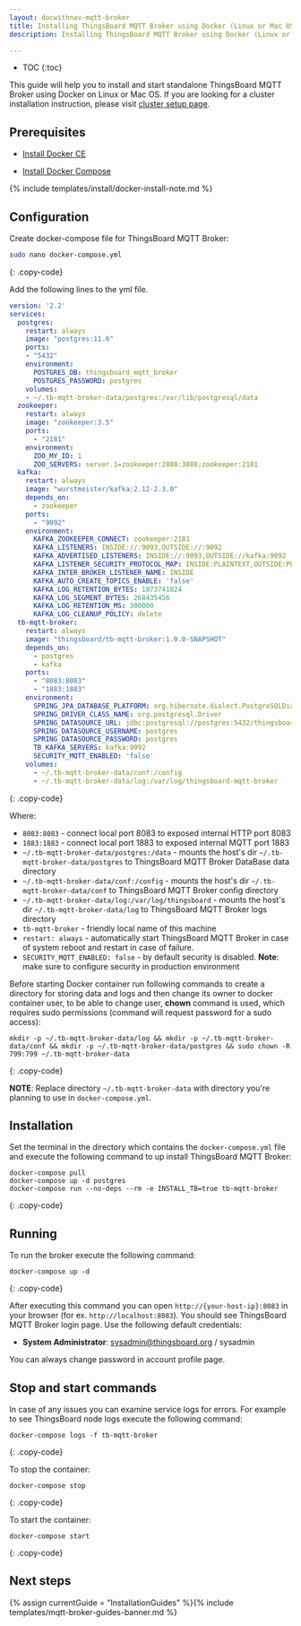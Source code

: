 ```yaml
---
layout: docwithnav-mqtt-broker
title: Installing ThingsBoard MQTT Broker using Docker (Linux or Mac OS)
description: Installing ThingsBoard MQTT Broker using Docker (Linux or Mac OS)

---
```


* TOC
{:toc}

This guide will help you to install and start standalone ThingsBoard MQTT Broker using Docker on Linux or Mac OS.
If you are looking for a cluster installation instruction, please visit [cluster setup page](/docs/mqtt-broker/install/cluster/docker-compose-setup/).

## Prerequisites

- [Install Docker CE](https://docs.docker.com/engine/installation/)

- [Install Docker Compose](https://docs.docker.com/compose/install/)

{% include templates/install/docker-install-note.md %}

## Configuration

Create docker-compose file for ThingsBoard MQTT Broker:

```bash
sudo nano docker-compose.yml
```
{: .copy-code}

Add the following lines to the yml file.

```yml
version: '2.2'
services:
  postgres:
    restart: always
    image: "postgres:11.6"
    ports:
    - "5432"
    environment:
      POSTGRES_DB: thingsboard_mqtt_broker
      POSTGRES_PASSWORD: postgres
    volumes:
    - ~/.tb-mqtt-broker-data/postgres:/var/lib/postgresql/data
  zookeeper:
    restart: always
    image: "zookeeper:3.5"
    ports:
      - "2181"
    environment:
      ZOO_MY_ID: 1
      ZOO_SERVERS: server.1=zookeeper:2888:3888;zookeeper:2181
  kafka:
    restart: always
    image: "wurstmeister/kafka:2.12-2.3.0"
    depends_on:
      - zookeeper
    ports:
      - "9092"
    environment:
      KAFKA_ZOOKEEPER_CONNECT: zookeeper:2181
      KAFKA_LISTENERS: INSIDE://:9093,OUTSIDE://:9092
      KAFKA_ADVERTISED_LISTENERS: INSIDE://:9093,OUTSIDE://kafka:9092
      KAFKA_LISTENER_SECURITY_PROTOCOL_MAP: INSIDE:PLAINTEXT,OUTSIDE:PLAINTEXT
      KAFKA_INTER_BROKER_LISTENER_NAME: INSIDE
      KAFKA_AUTO_CREATE_TOPICS_ENABLE: 'false'
      KAFKA_LOG_RETENTION_BYTES: 1073741824
      KAFKA_LOG_SEGMENT_BYTES: 268435456
      KAFKA_LOG_RETENTION_MS: 300000
      KAFKA_LOG_CLEANUP_POLICY: delete
  tb-mqtt-broker:
    restart: always
    image: "thingsboard/tb-mqtt-broker:1.0.0-SNAPSHOT"
    depends_on:
      - postgres
      - kafka
    ports:
      - "8083:8083"
      - "1883:1883"
    environment:
      SPRING_JPA_DATABASE_PLATFORM: org.hibernate.dialect.PostgreSQLDialect
      SPRING_DRIVER_CLASS_NAME: org.postgresql.Driver
      SPRING_DATASOURCE_URL: jdbc:postgresql://postgres:5432/thingsboard_mqtt_broker
      SPRING_DATASOURCE_USERNAME: postgres
      SPRING_DATASOURCE_PASSWORD: postgres
      TB_KAFKA_SERVERS: kafka:9092
      SECURITY_MQTT_ENABLED: 'false'
    volumes:
      - ~/.tb-mqtt-broker-data/conf:/config
      - ~/.tb-mqtt-broker-data/log:/var/log/thingsboard-mqtt-broker
```
{: .copy-code}

Where:

- `8083:8083`               - connect local port 8083 to exposed internal HTTP port 8083
- `1883:1883`               - connect local port 1883 to exposed internal MQTT port 1883
- `~/.tb-mqtt-broker-data/postgres:/data`   - mounts the host's dir `~/.tb-mqtt-broker-data/postgres` to ThingsBoard MQTT Broker DataBase data directory
- `~/.tb-mqtt-broker-data/conf:/config`   - mounts the host's dir `~/.tb-mqtt-broker-data/conf` to ThingsBoard MQTT Broker config directory
- `~/.tb-mqtt-broker-data/log:/var/log/thingsboard`   - mounts the host's dir `~/.tb-mqtt-broker-data/log` to ThingsBoard MQTT Broker logs directory
- `tb-mqtt-broker`          - friendly local name of this machine
- `restart: always`         - automatically start ThingsBoard MQTT Broker in case of system reboot and restart in case of failure.
- `SECURITY_MQTT_ENABLED: false`         - by default security is disabled. **Note**: make sure to configure security in production environment


Before starting Docker container run following commands to create a directory for storing data and logs and then change its owner to docker container user,
to be able to change user, **chown** command is used, which requires sudo permissions (command will request password for a sudo access):

```
mkdir -p ~/.tb-mqtt-broker-data/log && mkdir -p ~/.tb-mqtt-broker-data/conf && mkdir -p ~/.tb-mqtt-broker-data/postgres && sudo chown -R 799:799 ~/.tb-mqtt-broker-data
```
{: .copy-code}

**NOTE**: Replace directory `~/.tb-mqtt-broker-data` with directory you're planning to use in `docker-compose.yml`.

## Installation

Set the terminal in the directory which contains the `docker-compose.yml` file and execute the following command to up install ThingsBoard MQTT Broker:

```
docker-compose pull
docker-compose up -d postgres
docker-compose run --no-deps --rm -e INSTALL_TB=true tb-mqtt-broker
```
{: .copy-code}

## Running

To run the broker execute the following command:

```
docker-compose up -d
```
{: .copy-code}


After executing this command you can open `http://{your-host-ip}:8083` in your browser (for ex. `http://localhost:8083`).
You should see ThingsBoard MQTT Broker login page. Use the following default credentials:

- **System Administrator**: sysadmin@thingsboard.org / sysadmin

You can always change password in account profile page.

## Stop and start commands

In case of any issues you can examine service logs for errors.
For example to see ThingsBoard node logs execute the following command:

```
docker-compose logs -f tb-mqtt-broker
```
{: .copy-code}

To stop the container:

```
docker-compose stop
```
{: .copy-code}

To start the container:

```
docker-compose start
```
{: .copy-code}

## Next steps

{% assign currentGuide = "InstallationGuides" %}{% include templates/mqtt-broker-guides-banner.md %}